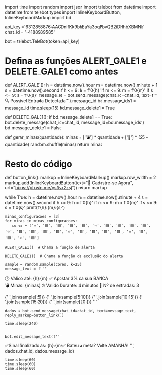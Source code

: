 import time
import random
import json
import telebot
from datetime import datetime
from telebot.types import InlineKeyboardButton, InlineKeyboardMarkup
import bd

api_key ='6312858876:AAGDnifKk9bhEaYa3oqPbvQB2iDHhbXBMNk'
chat_id = '-4188989585'

bot = telebot.TeleBot(token=api_key)

# Defina as funções ALERT_GALE1 e DELETE_GALE1 como antes
def ALERT_GALE1():
    h = datetime.now().hour
    m = datetime.now().minute + 1
    s = datetime.now().second
    if h <= 9:
        h = f'0{h}'
    if m <= 9:
        m = f'0{m}'
    if s <= 9:
        s = f'0{s}'
    message_id = bot.send_message(chat_id=chat_id, text=f'''
🔍 Possivel Entrada Detectada''').message_id
    bd.message_ids1 = message_id
    time.sleep(15)
    bd.message_delete1 = True

def DELETE_GALE1():
    if bd.message_delete1 == True:
        bot.delete_message(chat_id=chat_id, message_id=bd.message_ids1)
        bd.message_delete1 = False

def gerar_minas(quantidade): 
    minas = ['💣'] * quantidade + ['💎'] * (25 - quantidade)
    random.shuffle(minas)
    return minas

# Resto do código
def button_link():
    markup = InlineKeyboardMarkup()
    markup.row_width = 2
    markup.add(InlineKeyboardButton(text="📲 Cadastre-se Agora", url="https://pixwin.me/ys3vx2zsj"))
    return markup


while True:
    h = datetime.now().hour
    m = datetime.now().minute + 4
    s = datetime.now().second
    if h <= 9:
        h = f'0{h}'
    if m <= 9:
        m = f'0{m}'
    if s <= 9:
        s = f'0{s}'
    print(f'{h}:{m}:{s}')

    minas_configuracoes = [3]
    for minas in minas_configuracoes:
       cores = ['⭐', '🟦', '🟦', '🟦', '🟦', '⭐', '🟦', '🟦', '🟦', '🟦', '⭐', '🟦', '🟦', '🟦', '🟦', '⭐', '🟦', '🟦', '🟦', '🟦', '⭐', '🟦', '🟦', '⭐', '🟦']

    ALERT_GALE1()  # Chama a função de alerta

    DELETE_GALE1()  # Chama a função de exclusão do alerta

    sample = random.sample(cores, k=25)
    message_text = f'''
🕛 Válido até: {h}:{m}
✅ Apostar 3% da sua BANCA                                                    
💣 Minas: {minas}
⏰ Valido Durante: 4 minutos
🔁 Nº de entradas: 3

{' '.join(sample[:5])}
{' '.join(sample[5:10])}
{' '.join(sample[10:15])}
{' '.join(sample[15:20])}
{' '.join(sample[20:])}
'''

    dados = bot.send_message(chat_id=chat_id, text=message_text, reply_markup=button_link())

    time.sleep(240)


    bot.edit_message_text(f'''
✅Sinal finalizado às: {h}:{m}✅
Bateu a meta? Volte AMANHÃ!
    ''', dados.chat.id, dados.message_id)


    time.sleep(60)
    time.sleep(60)
    time.sleep(60)
